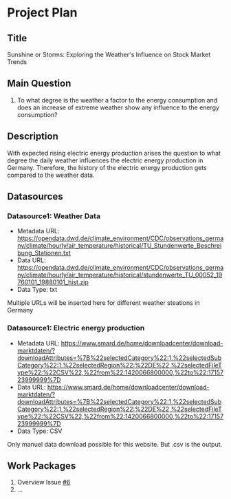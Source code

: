 # Project Plan

## Title
<!-- Give your project a short title. -->
Sunshine or Storms: Exploring the Weather's Influence on Stock Market Trends

## Main Question

<!-- Think about one main question you want to answer based on the data. -->
1. To what degree is the weather a factor to the energy consumption and does an increase of extreme weather show any influence to the energy consumption?

## Description

<!-- Describe your data science project in max. 200 words. Consider writing about why and how you attempt it. -->
With expected rising electric energy production arises the question to what degree the daily weather 
influences the electric energy production in Germany. Therefore, the history of the electric energy production gets compared
to the weather data. 

## Datasources

<!-- Describe each datasources you plan to use in a section. Use the prefic "DatasourceX" where X is the id of the datasource. -->

### Datasource1: Weather Data
* Metadata URL: https://opendata.dwd.de/climate_environment/CDC/observations_germany/climate/hourly/air_temperature/historical/TU_Stundenwerte_Beschreibung_Stationen.txt
* Data URL: https://opendata.dwd.de/climate_environment/CDC/observations_germany/climate/hourly/air_temperature/historical/stundenwerte_TU_00052_19760101_19880101_hist.zip
* Data Type: txt

Multiple URLs will be inserted here for different weather steations in Germany

### Datasource1: Electric energy production
* Metadata URL: https://www.smard.de/home/downloadcenter/download-marktdaten/?downloadAttributes=%7B%22selectedCategory%22:1,%22selectedSubCategory%22:1,%22selectedRegion%22:%22DE%22,%22selectedFileType%22:%22CSV%22,%22from%22:1420066800000,%22to%22:1715723999999%7D
* Data URL: https://www.smard.de/home/downloadcenter/download-marktdaten/?downloadAttributes=%7B%22selectedCategory%22:1,%22selectedSubCategory%22:1,%22selectedRegion%22:%22DE%22,%22selectedFileType%22:%22CSV%22,%22from%22:1420066800000,%22to%22:1715723999999%7D
* Data Type: CSV

Only manuel data download possible for this website. But .csv is the output.

## Work Packages

<!-- List of work packages ordered sequentially, each pointing to an issue with more details. -->

1. Overview Issue [#6][i1]
2. ...

[i1]: https://github.com/Neodymidius/made/issues/6